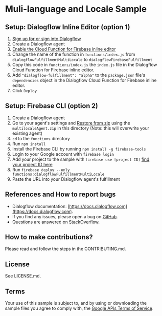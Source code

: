 # Muli-language and Locale Sample

## Setup: Dialogflow Inline Editor (option 1)

1. [Sign up for or sign into Dialogflow](https://console.dialogflow.com/api-client/#/login)
1. Create a Dialogflow agent
1. [Enable the Cloud Function for Firebase inline editor](https://dialogflow.com/docs/fulfillment#cloud_functions_for_firebase)
1. Change the name of the function in `functions/index.js` from `dialogflowFulfillmentMultiLocale` to `dialogflowFirebaseFulfillment`
1. Copy this code in `functions/index.js` the `index.js` file in the Dialogflow Cloud Function for Firebase inline editor.
1. Add `"dialogflow-fulfillment": "alpha"` to the `package.json` file's `dependencies` object in the Dialogflow Cloud Function for Firebase inline editor.
1. Click `Deploy`

## Setup: Firebase CLI (option 2)
1. Create a Dialogflow agent
1. Go to your agent's settings and [Restore from zip](https://dialogflow.com/docs/agents#export_and_import) using the `multilocaleAgent.zip` in this directory (Note: this will overwrite your existing agent)
1. `cd` to the `functions` directory
1. Run `npm install`
1. Install the Firebase CLI by running `npm install -g firebase-tools`
1. Login to your Google account with `firebase login`
1. Add your project to the sample with `firebase use [project ID]` [find your project ID here](https://dialogflow.com/docs/agents#settings)
1. Run `firebase deploy --only functions:dialogflowFulfillmentMultiLocale`
1. Paste the URL into your Dialogflow agent's fulfillment

## References and How to report bugs
* Dialogflow documentation: [https://docs.dialogflow.com](https://docs.dialogflow.com).
* If you find any issues, please open a bug on [GitHub](https://github.com/dialogflow/dialogflow-fulfillment-nodejs/issues).
* Questions are answered on [StackOverflow](https://stackoverflow.com/questions/tagged/dialogflow).

## How to make contributions?
Please read and follow the steps in the CONTRIBUTING.md.

## License
See LICENSE.md.

## Terms
Your use of this sample is subject to, and by using or downloading the sample files you agree to comply with, the [Google APIs Terms of Service](https://developers.google.com/terms/).
